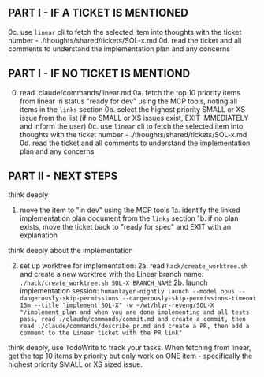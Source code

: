 ## PART I - IF A TICKET IS MENTIONED

0c. use `linear` cli to fetch the selected item into thoughts with the ticket number - ./thoughts/shared/tickets/SOL-x.md
0d. read the ticket and all comments to understand the implementation plan and any concerns

## PART I - IF NO TICKET IS MENTIOND

0.  read .claude/commands/linear.md
0a. fetch the top 10 priority items from linear in status "ready for dev" using the MCP tools, noting all items in the `links` section
0b. select the highest priority SMALL or XS issue from the list (if no SMALL or XS issues exist, EXIT IMMEDIATELY and inform the user)
0c. use `linear` cli to fetch the selected item into thoughts with the ticket number - ./thoughts/shared/tickets/SOL-x.md
0d. read the ticket and all comments to understand the implementation plan and any concerns

## PART II - NEXT STEPS

think deeply

1. move the item to "in dev" using the MCP tools
1a. identify the linked implementation plan document from the `links` section
1b. if no plan exists, move the ticket back to "ready for spec" and EXIT with an explanation

think deeply about the implementation

2. set up worktree for implementation:
2a. read `hack/create_worktree.sh` and create a new worktree with the Linear branch name: `./hack/create_worktree.sh SOL-X BRANCH_NAME`
2b. launch implementation session: `humanlayer-nightly launch --model opus --dangerously-skip-permissions --dangerously-skip-permissions-timeout 15m --title "implement SOL-X" -w ~/wt/hlyr-reveng/SOL-X "/implement_plan and when you are done implementing and all tests pass, read ./claude/commands/commit.md and create a commit, then read ./claude/commands/describe_pr.md and create a PR, then add a comment to the Linear ticket with the PR link"`

think deeply, use TodoWrite to track your tasks. When fetching from linear, get the top 10 items by priority but only work on ONE item - specifically the highest priority SMALL or XS sized issue.
